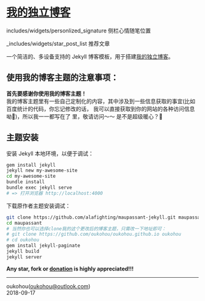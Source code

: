 [我的独立博客](http://www.oukohou.wang/)
=================================

includes/widgets/personlized_signature     侧栏心情随笔位置

_includes/widgets/star_post_list             推荐文章

一个简洁的、多设备支持的 Jekyll 博客模板，用于搭建[我的独立博客](http://www.oukohou.wang/)。  

## **使用我的博客主题的注意事项：**  
**首先要感谢你使用我的博客主题！**   
我的博客主题里有一些自己定制化的内容，其中涉及到一些信息获取的事宜(比如百度统计的代码，你忘记修改的话，
我可以直接获取到你的网站的各种访问信息呦🙈)，所以我一一都写在了 
 里，敬请访问～～
是不是超级暖心？🐼    


## 主题安装

安装 Jekyll 本地环境，以便于调试：

```bash
gem install jekyll
jekyll new my-awesome-site
cd my-awesome-site
bundle install
bundle exec jekyll serve
# => 打开浏览器 http://localhost:4000
```

下载原作者主题安装调试：

```bash
git clone https://github.com/alafighting/maupassant-jekyll.git maupassant
cd maupassant
# 当然你也可以选择clone我的这个更改后的博客主题，只需改一下地址即可：
# git clone https://github.com/oukohou/oukohou.github.io oukohou
# cd oukohou
gem install jekyll-paginate
jekyll build
jekyll server
```

**Any star, fork or [donation](https://www.oukohou.wang/donate/ "赏个铜板") is highly appreciated!!!**  

------

oukohou(<oukohou@outlook.com>)<br>
2018-09-17
